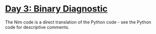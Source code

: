 # [Day 3: Binary Diagnostic](https://adventofcode.com/2021/day/3)

The Nim code is a direct translation of the Python code - see the Python code for descriptive comments.